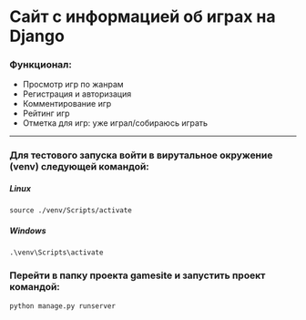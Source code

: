 # Сайт с информацией об играх на Django #

### Функционал: ###
* Просмотр игр по жанрам
* Регистрация и авторизация
* Комментирование игр
* Рейтинг игр
* Отметка для игр: уже играл/собираюсь играть

---

### Для тестового запуска войти в вирутальное окружение (venv) следующей командой: ###

##### Linux #####
` source ./venv/Scripts/activate `

##### Windows #####
` .\venv\Scripts\activate `

### Перейти в папку проекта **gamesite** и запустить проект командой: ###
` python manage.py runserver `